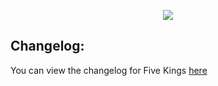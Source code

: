 <p align="center"><img src="https://i.imgur.com/ZTUnPfJ.png"></p>


## Changelog:

You can view the changelog for Five Kings [here](https://github.com/AtomicQuillPublishing/five-kings/blob/main/Changelog.md)
